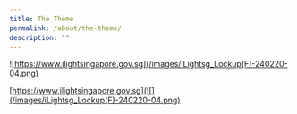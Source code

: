 ```yaml
---
title: The Theme
permalink: /about/the-theme/
description: ""
---
```

![https://www.ilightsingapore.gov.sg](/images/iLightsg_Lockup(F)-240220-04.png)

[https://www.ilightsingapore.gov.sg](![](/images/iLightsg_Lockup(F)-240220-04.png)